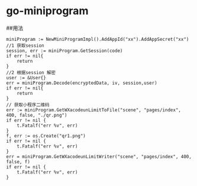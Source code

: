 # go-miniprogram

##用法

	miniProgram := NewMiniProgramImpl().AddAppId("xx").AddAppSecret("xx")
	//1 获取session
	session, err := miniProgram.GetSession(code)
	if err != nil{
		return 
	}
	//2 根据session 解密
	user := &User{}
	err = miniProgram.Decode(encryptedData, iv, session,user) 
	if err != nil{
		return 
	}
	// 获取小程序二维码
	err := miniProgram.GetWXacodeunLimitToFile("scene", "pages/index", 400, false, "./qr.png")
	if err != nil {
		t.Fatalf("err %v", err)
	}
	f, err := os.Create("qr1.png")
	if err != nil {
		t.Fatalf("err %v", err)
	}
	err = miniProgram.GetWXacodeunLimitWriter("scene", "pages/index", 400, false, f)
	if err != nil {
		t.Fatalf("err %v", err)
	}